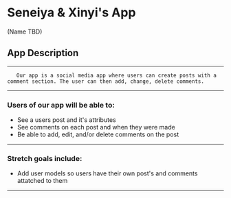 # Seneiya & Xinyi's App 
(Name TBD)

## **App Description**
___
       Our app is a social media app where users can create posts with a comment section. The user can then add, change, delete comments.

___

### Users of our app will be able to:
- See a users post and it's attributes
- See comments on each post and when they were made
- Be able to add, edit, and/or delete comments on the post

___

### Stretch goals include: 
- Add user models so users have their own post's and comments attatched to them

___



